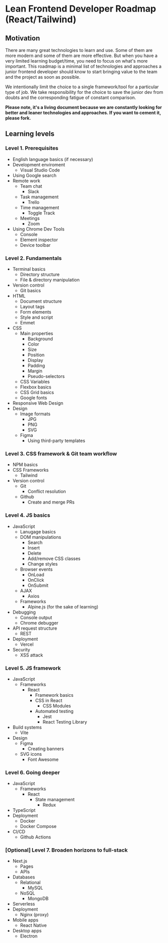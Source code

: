 # Lean Frontend Developer Roadmap (React/Tailwind)

## Motivation

There are many great technologies to learn and use. Some of them are more modern and some of them are more effective. But when you have a very limited learning budget/time, you need to focus on what's more important. This roadmap is a minimal list of technologies and approaches a junior frontend developer should know to start bringing value to the team and the project as soon as possible.

We intentionally limit the choice to a single framework/tool for a particular type of job. We take responsibility for the choice to save the junior dev from doubts and the corresponding fatigue of constant comparison.

**Please note, it's a living document because we are constantly looking for better and leaner technologies and approaches. If you want to cement it, please fork.**

## Learning levels

### Level 1. Prerequisites

- English language basics (if necessary)
- Development enviroment
  - Visual Studio Code
- Using Google search
- Remote work
  - Team chat
    - Slack
  - Task management
    - Trello
  - Time management
    - Toggle Track
  - Meetings
    - Zoom
- Using Chrome Dev Tools
  - Console
  - Element inspector
  - Device toolbar

### Level 2. Fundamentals

- Terminal basics
  - Directory structure
  - File & directory manipulation
- Version control
  - Git basics
- HTML
  - Document structure
  - Layout tags
  - Form elements
  - Style and script
  - Emmet
- CSS
  - Main properties
    - Background
    - Color
    - Size
    - Position
    - Display
    - Padding
    - Margin
    - Pseudo-selectors
  - CSS Variables
  - Flexbox basics
  - CSS Grid basics
  - Google fonts
- Responsive Web Design
- Design
  - Image formats
    - JPG
    - PNG
    - SVG
  - Figma
    - Using third-party templates

### Level 3. CSS framework & Git team workflow

- NPM basics
- CSS Frameworks
  - Tailwind
- Version control
  - Git
    - Conflict resolution
  - Github
    - Create and merge PRs

### Level 4. JS basics

- JavaScript
  - Lanugage basics
  - DOM manipulations
    - Search
    - Insert
    - Delete
    - Add/remove CSS classes
    - Change styles
  - Browser events
    - OnLoad
    - OnClick
    - OnSubmit
  - AJAX
    - Axios
  - Frameworks
    - Alpine.js (for the sake of learning)
- Debugging
  - Console output
  - Chrome debugger
- API request structure
  - REST
- Deployment
  - Vercel
- Security
  - XSS attack

### Level 5. JS framework

- JavaScript
  - Frameworks
    - React
      - Framework basics
      - CSS in React
        - CSS Modules
      - Automated testing
        - Jest
        - React Testing Library
- Build systems
  - Vite
- Design
  - Figma
    - Creating banners
  - SVG icons
    - Font Awesome

### Level 6. Going deeper

- JavaScript
  - Frameworks
    - React
      - State management
        - Redux
- TypeScript
- Deployment
  - Docker
  - Docker Compose
- CI/CD
  - Github Actions

### [Optional] Level 7. Broaden horizons to full-stack

- Next.js
  - Pages
  - APIs
- Databases
  - Relational
    - MySQL
  - NoSQL
    - MongoDB
- Serverless
- Deployment
  - Nginx (proxy)
- Mobile apps
  - React Native
- Desktop apps
  - Electron
